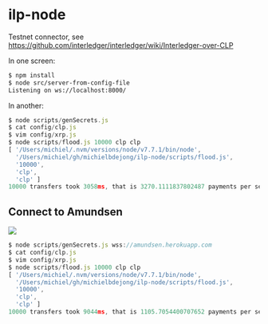# ilp-node
Testnet connector, see https://github.com/interledger/interledger/wiki/Interledger-over-CLP

In one screen:
```sh
$ npm install
$ node src/server-from-config-file
Listening on ws://localhost:8000/
```

In another:
```js
$ node scripts/genSecrets.js
$ cat config/clp.js
$ vim config/xrp.js
$ node scripts/flood.js 10000 clp clp
[ '/Users/michiel/.nvm/versions/node/v7.7.1/bin/node',
  '/Users/michiel/gh/michielbdejong/ilp-node/scripts/flood.js',
  '10000',
  'clp',
  'clp' ]
10000 transfers took 3058ms, that is 3270.1111837802487 payments per second.
```

## Connect to Amundsen

<img src="https://upload.wikimedia.org/wikipedia/commons/4/44/Aan_de_Zuidpool_-_p1913-160.jpg">

```js
$ node scripts/genSecrets.js wss://amundsen.herokuapp.com
$ cat config/clp.js
$ vim config/xrp.js
$ node scripts/flood.js 10000 clp clp
[ '/Users/michiel/.nvm/versions/node/v7.7.1/bin/node',
  '/Users/michiel/gh/michielbdejong/ilp-node/scripts/flood.js',
  '10000',
  'clp',
  'clp' ]
10000 transfers took 9044ms, that is 1105.7054400707652 payments per second.
```

